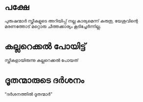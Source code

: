 # പക്ഷേ
പുരുഷന്മാർ സ്ത്രീകളുടെ അറിയിപ്പ് നല്ല കാര്യമെന്ന് കരുതു, യേശുവിന്റെ മരണത്തോട് മറ്റൊരു ചീത്തക്കാര്യം കൂടിച്ചേർന്നില്ല.
# കല്ലറെക്കൽ പോയിട്ട്
സ്ത്രീകളായിരുന്നു കല്ലറെക്കൽ പോയത്
# ദൂതന്മാരുടെ ദർശനം
“ദർശനത്തിൽ ദൂതന്മാർ”
